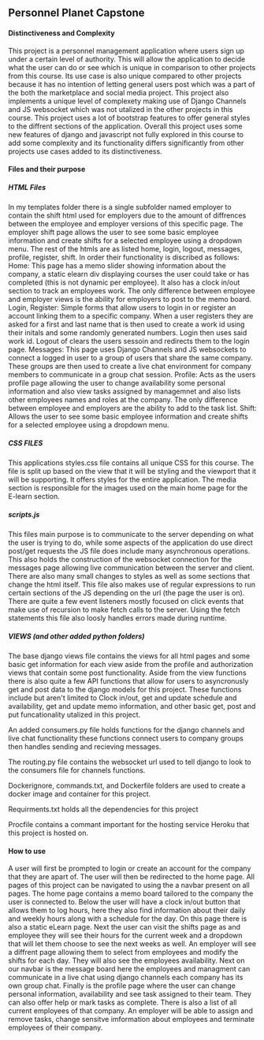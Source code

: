 ## Personnel Planet Capstone
#### Distinctiveness and Complexity
This project is a personnel management application where users sign up under a certain level of authority. This will allow the application to decide what the user can do or see which is unique in comparison to other projects from this course. Its use case is also unique compared to other projects because it has no intention of letting general users post which was a part of the both the marketplace and social media project.
This project also implements a unique level of complexety making use of Django Channels and JS websocket which was not utalized in the other projects in this course. This project uses a lot of bootstrap features to offer general styles to the diffrent sections of the application. 
Overall this project uses some new features of django and javascript not fully explored in this course to add some complexity and its functionality differs significantly from other projects use cases added to its distinctiveness.

#### Files and their purpose
##### HTML Files
In my templates folder there is a single subfolder named employer to contain the shift html used for employers due to the amount of diffrences between the employee and employer versions of this specific page. The employer shift page allows the user to see some basic employee information and create shifts for a selected employee using a dropdown menu.
The rest of the htmls are as listed home, login, logout, messages, profile, register, shift. 
In order their functionality is discribed as follows:
Home: This page has a memo slider showing information about the company, a static elearn div displaying courses the user could take or has completed (this is not dynamic per employee). It also has a clock in/out section to track an employees work. The only difference between employee and employer views is the ability for employers to post to the memo board.
Login, Register: Simple forms that allow users to login in or register an account linking them to a specific company. When a user registers they are asked for a first and last name that is then used to create a work id using their initals and some randomly generated numbers. Login then uses said work id. Logout of clears the users sessoin and redirects them to the login page.
Messages: This page uses Django Channels and JS websockets to connect a logged in user to a group of users that share the same company. These groups are then used to create a live chat environment for company members to communicate in a group chat session.
Profile: Acts as the users profile page allowing the user to change availability some personal information and also view tasks assigned by managemnet and also lists other employees names and roles at the company. The only difference between employee and employers are the ability to add to the task list. 
Shift: Allows the user to see some basic employee information and create shifts for a selected employee using a dropdown menu.
##### CSS FILES
This applications styles.css file contains all unique CSS for this course. The file is split up based on the view that it will be styling and the viewport that it will be supporting. It offers styles for the entire application.
The media section is responsible for the images used on the main home page for the E-learn section.

##### scripts.js 
This files main purpose is to communicate to the server depending on what the user is trying to do, while some aspects of the application do use direct post/get requests the JS file does include many asynchronous operations. This also holds the construction of the websocket connection for the messages page allowing live communication between the server and client. There are also many small changes to styles as well as some sections that change the html itself. This file also makes use of regular expressions to run certain sections of the JS depending on the url (the page the user is on). There are quite a few event listeners mostly focused on click events that make use of recursion to make fetch calls to the server. Using the fetch statements this file also loosly handles errors made during runtime.

##### VIEWS (and other added python folders)
The base django views file contains the views for all html pages and some basic get information for each view aside from the profile and authorization views that contain some post functionality.
Aside from the view functions there is also quite a few API functions that allow for users to asyncronusly get and post data to the django models for this project. These functions include but aren't limited to Clock in/out, get and update schedule and availability, get and update memo information, and other basic get, post and put funcationality utalized in this project.

An added consumers.py file holds functions for the django channels and live chat functionality these functions connect users to company groups then handles sending and recieving messages.

The routing.py file contains the websocket url used to tell django to look to the consumers file for channels functions.

Dockerignore, commands.txt, and Dockerfile folders are used to create a docker image and container for this project. 

Requirments.txt holds all the dependencies for this project

Procfile contains a commant important for the hosting service Heroku that this project is hosted on.



#### How to use
A user will first be prompted to login or create an account for the company that they are apart of. The user will then be redirected to the home page.
All pages of this project can be navigated to using the a navbar present on all pages. The home page contains a memo board tailored to the company 
the user is connected to. Below the user will have a clock in/out button that allows them to log hours, here they also find information about their daily and weekly hours along with a schedule for the day. On this page there is also a static eLearn page. Next the user can visit the shifts page as and employee they will see their hours for the current week and a dropdown that will let them choose to see the next weeks as well. An employer will see a diffrent page allowing them to select from employees and modify the shifts for each day. They will also see the employees availability. Next on our navbar is the message board here the employees and managment can communicate in a live chat using django channels each company has its own group chat. Finally is the profile page where the user can change personal information, availability and see task assigned to their team. They can also offer help or mark tasks as complete. There is also a list of all current employees of that company. An employer will be able to assign and remove tasks, change sensitve imformation about employees and terminate employees of their company. 
